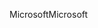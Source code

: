 <span data-ttu-id="81938-101">Microsoft</span><span class="sxs-lookup"><span data-stu-id="81938-101">Microsoft</span></span>